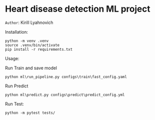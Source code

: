Heart disease detection ML project
==============================
`Author`: Kirill Lyahnovich

Installation: 
~~~
python -m venv .venv
source .venv/bin/activate
pip install -r requirements.txt
~~~

Usage:

Run Train and save model
~~~
python ml\run_pipeline.py configs\train\fast_config.yaml
~~~

Run Predict
~~~
python ml\predict.py configs\predict\predict_config.yml
~~~

Run Test:
~~~
python -m pytest tests/
~~~
